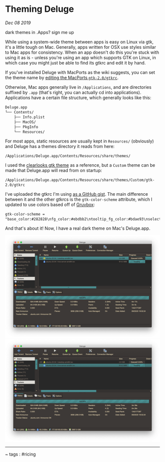 # Theming Deluge

*Dec 08 2019*

dark themes in .Apps? sign me up

While using a system-wide theme between apps is easy on Linux via gtk, it's a little tough on Mac. Generally, apps written for OSX use styles similar to Mac apps for consistency. When an app doesn't do this you're stuck with using it as is - unless you're using an app which supports GTK on Linux, in which case you might just be able to find its gtkrc and edit it by hand.

If you've installed Deluge with MacPorts as the wiki suggests, you can set the theme name by [editing the MacPorts `gtk-2.0/gtkrc`](https://dev.deluge-torrent.org/wiki/Installing/MacOSX).

Otherwise, Mac apps generally live in `/Applications`, and are directories suffixed by `.app` (that's right, you can actually cd into applications). Applications have a certain file structure, which generally looks like this:

```
Deluge.app
└── Contents/
    ├── Info.plist
    ├── MacOS/
    ├── PkgInfo
    └── Resources/
```

For most apps, static resources are usually kept in `Resources/` (obviously) and Deluge has a themes directory it reads from here:

```
/Applications/Deluge.app/Contents/Resources/share/themes/
```

I used the [clearlooks gtk theme](https://github.com/jpfleury/clearlooks-phenix/tree/master/gtk-2.0) as a reference, but a `Custom` theme can be made that Deluge.app will read from on startup:

```
/Applications/Deluge.app/Contents/Resources/share/themes/Custom/gtk-2.0/gtkrc
```

I've uploaded the gtkrc I'm using [as a GitHub gist](https://gist.github.com/Amar1729/3bd55a0a132c83d945298c3d67fbee9a). The main difference between it and the other gtkrcs is the `gtk-color-scheme` attribute, which I updated to use colors based off of [Gruvbox](https://github.com/morhetz/gruvbox):

```
gtk-color-scheme = "base_color:#282828\nfg_color:#ebdbb2\ntooltip_fg_color:#bdae93\nselected_bg_color:#458588\nselected_fg_color:#282828\ntext_color:#928374\nbg_color:#3c3836\ntooltip_bg_color:#fabd2f"
```

And that's about it! Now, I have a real dark theme on Mac's Deluge.app.

![deluge-shot0](images/deluge-queued.png)
![deluge-shot1](images/deluge-seeding.png)

----

~ tags : #ricing
